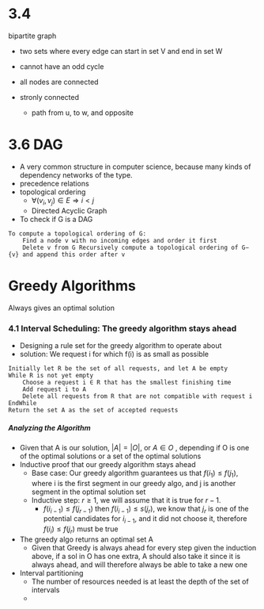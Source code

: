 # 3.4
bipartite graph
- two sets where every edge can start in set V and end in set W
- cannot have an odd cycle
- all nodes are connected

- stronly connected
	- path from u, to w, and opposite

# 3.6 DAG
- A very common structure in computer science, because many kinds of dependency networks of the type.
- precedence relations
- topological ordering
	- $\forall (v_i, v_j) \in E \Rightarrow i < j$
	- Directed Acyclic Graph
- To check if G is a DAG
```
To compute a topological ordering of G: 
	Find a node v with no incoming edges and order it first 
	Delete v from G Recursively compute a topological ordering of G−{v} and append this order after v	
```


# Greedy Algorithms
Always gives an optimal solution

### 4.1 Interval Scheduling: The greedy algorithm stays ahead
- Designing a rule set for the greedy algorithm to operate about
- solution: We request i for which f(i) is as small as possible 
```IntervalAlgorithm
Initially let R be the set of all requests, and let A be empty
While R is not yet empty
	Choose a request i ∈ R that has the smallest finishing time
	Add request i to A
	Delete all requests from R that are not compatible with request i
EndWhile
Return the set A as the set of accepted requests
```

##### Analyzing the Algorithm
- Given that A is our solution, $|A| = |O|$, or $A\in O$ , depending if O is one of the optimal solutions or a set of the optimal solutions
- Inductive proof that our greedy algorithm stays ahead
	- Base case: Our greedy algorithm guarantees us that $f(i_1)\leq f(j_1)$, where i is the first segment in our greedy algo, and j is another segment in the optimal solution set
	- Inductive step: $r\geq 1$, we will assume that it is true for $r-1$.
		- $f(i_{i-1}) \leq f(j_{r-1})$ then $f(i_{i-1}) \leq s(j_{r})$, we know that $j_r$ is one of the potential candidates for $i_{i-1}$, and it did not choose it, therefore $f(i_{i}) \leq f(j_{r})$ must be true
- The greedy algo returns an optimal set A
	- Given that Greedy is always ahead for every step given the induction above, if a sol in O has one extra, A should also take it since it is always ahead, and will therefore always be able to take a new one
- Interval partitioning
	- The number of resources needed is at least the depth of the set of intervals
	- 